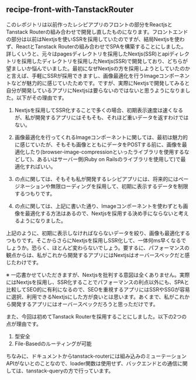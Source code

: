 ## recipe-front-with-TanstackRouter

このレポジトリは以前作ったレシピアプリのフロントの部分をReactjsとTanstack Routerの組み合わせで開発し直したものになります。フロントエンドの部分は以前はNextjsを使いSSRを採用していたのですが、結局Nextjsを使わず、ReactとTanstack Routerの組み合わせでSPAを構築することにしました。詳しくいうと、元々はpagesディレクトリを採用したNextjs(SSR)とapiディレクトリを採用したディレクトリを採用したNextjs(SSR)で開発しており、どちらが望ましいか悩んでいました。最初になぜNextjsの方を採用しようとしていたのかと言えば、手軽にSSRが採用できますし、画像最適化を行うImageコンポーネントなどが魅力的に感じていたためです。ですが、実際にNextjsで開発してみると自分が開発しているアプリにNextjsは要らないのではないと思うようになりました。以下がその理由です。

1. Nextjsを採用してSSR化することで多くの場合、初期表示速度は速くなるが、私が開発するアプリにはそもそも、それほど重いデータを返すわけではない。
2. 画像最適化を行ってくれるImageコンポーネントに関しては、最初は魅力的に感じていたが、そもそも画像とともにデータをPOSTする前に、画像を最適化したり(browser-image-compressionといったライブラリを使用するなどして)、あるいはサーバー側(Ruby on Railsのライブラリを使用して)で最適化すればいい。

1. の点に関しては、そもそも私が開発するレシピアプリには、将来的にはページネーションや無限ローディングを採用して、初期に表示するデータを制限するつもりです。
2. の点に関しては、上記に書いた通り、Imageコンポーネントを使わずとも画像を最適化する方法はあるので、Nextjsを採用する決め手にならないと考えるようになりました。

上記のように、初期に表示しなければならないデータを絞り、画像も最適化するつもりです。そこからさらにNextjsを採用しSSR化して、一体何ms早くなるでしょうか。恐らく、ほとんど変わらないでしょう。要するに、パフォーマンスの観点からは、私がこれから開発するアプリにはNextjsはオーバースペックだと感じたわけです。


※ 一応書かせていただきますが、Nextjsを批判する意図は全くありません。実際にはNextjsを採用し、SSR化することでパフォーマンスの利点以外にも、SPAと比較してSEO的に有利になるので、SEOを重視するアプリにはSSRやSSGが容易に選択、利用できるNextjsにした方が良いとは思います。あくまで、私がこれから開発するアプリにはオーバースペックだろうと思っただけです。


また、今回は初めてTanstack Routerを採用することにしました。以下の2つの点が理由です。

1. 型安全
2. File-Basedのルーティングが可能

ちなみに、ドキュメントからtanstack-routerには組み込みのミューテーションAPIがないとのことなので、loader関数は使用せず、バックエンドとの通信に関しては、tanstack-queryの方で行っています。

